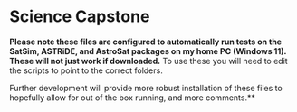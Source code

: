 # Science Capstone
**Please note these files are configured to automatically run tests on the SatSim, ASTRiDE, and AstroSat packages on my home PC (Windows 11).**
**These will not just work if downloaded.**
To use these you will need to edit the scripts to point to the correct folders.

Further development will provide more robust installation of these files to hopefully allow for out of the box running, and more comments.**
